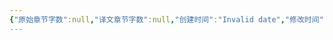 ```yaml
---
{"原始章节字数":null,"译文章节字数":null,"创建时间":"Invalid date","修改时间":"2024-10-23, 23:54:26","作者注":null,"译者注":null,"dg-publish":true,"dg-home":true,"permalink":"/00-10-tp/tp/","tags":["gardenEntry"],"dgPassFrontmatter":true}
---
```



